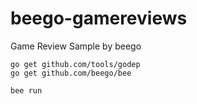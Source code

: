beego-gamereviews
=================

Game Review Sample by beego 

```
go get github.com/tools/godep
go get github.com/beego/bee

bee run
```